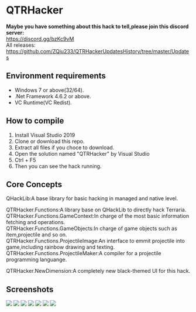 # QTRHacker

**Maybe you have something about this hack to tell,please join this discord server:**  
https://discord.gg/bzKc9vM  
All releases: https://github.com/ZQiu233/QTRHackerUpdatesHistory/tree/master/Updates

## Environment requirements
* Windows 7 or above(32/64).
* .Net Framework 4.6.2 or above.
* VC Runtime(VC Redist).

## How to compile
1. Install Visual Studio 2019
2. Clone or download this repo.
3. Extract all files if you choce to download.
4. Open the solution named "QTRHacker" by Visual Studio
5. Ctrl + F5
6. Then you can see the hack running.

## Core Concepts
QHackLib:A base library for basic hacking in managed and native level.

QTRHacker.Functions:A library base on QHackLib to directly hack Terraria.  
QTRHacker.Functions.GameContext:In charge of the most basic information fetching and operations.  
QTRHacker.Functions.GameObjects:In charge of game objects such as item,projectile and so on.  
QTRHacker.Functions.ProjectileImage:An interface to emmit projectile into game,including rainbow drawing and texting.  
QTRHacker.Functions.ProjectileMaker:A compiler for a projectile programming languange.  

QTRHacker.NewDimension:A completely new black-themed UI for this hack.

## Screenshots
![](./Screenshots/1.png)
![](./Screenshots/2.png)
![](./Screenshots/3.png)
![](./Screenshots/4.png)
![](./Screenshots/5.png)
![](./Screenshots/6.png)
![](./Screenshots/7.png)
